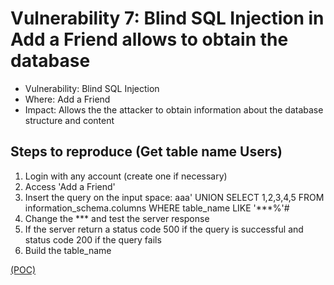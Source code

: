 # Vulnerability 7: Blind SQL Injection in Add a Friend allows to obtain the database

- Vulnerability: Blind SQL Injection
- Where: Add a Friend
- Impact: Allows the the attacker to obtain information about the database structure and content

## Steps to reproduce (Get table name Users)

1. Login with any account (create one if necessary) 
2. Access 'Add a Friend'
3. Insert the query on the input space: aaa' UNION SELECT 1,2,3,4,5 FROM information_schema.columns WHERE table_name LIKE '***%'#
4. Change the *** and test the server response
5. If the server return a status code 500 if the query is successful and status code 200 if the query fails
6. Build the table_name

[(POC)](vuln7.py)